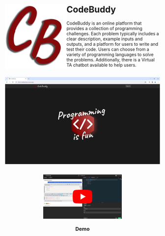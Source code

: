 <!------------------------------------------------>
<!---   C   O   D   E      B   U   D   D   Y   --->
<!------------------------------------------------>
<h1>
    <img align="left" alt="Delve" width="200px" src="https://github.com/c-h-a-r-i-s/resources/blob/main/images/codebuddy/codebuddy.png"/>CodeBuddy
</h1>
CodeBuddy is an online platform that provides a collection of programming challenges. Each problem typically includes a clear description, example inputs and outputs, and a platform for users to write and test their code. Users can choose from a variety of programming languages to solve the problems. Additionally, there is a Virtual TA chatbot available to help users.
<br><br>

![CodeBuddy Screen Shots][codebuddy-screenshots]
<br><br>

<p align="center">
    <a href=https://www.youtube.com/watch?v=29GRbcnm3e4>
        <img align="center" alt="video icon" width="256px" src="https://github.com/c-h-a-r-i-s/resources/blob/main/images/codebuddy/youtube_thumbnail.png"/>
    </a>
    <br>
    <h3 align="center">Demo</h3>
</p>

<!-- MARKDOWN LINKS & IMAGES -->
[codebuddy-screenshots]: https://github.com/c-h-a-r-i-s/resources/blob/main/images/codebuddy/codebuddy.gif

